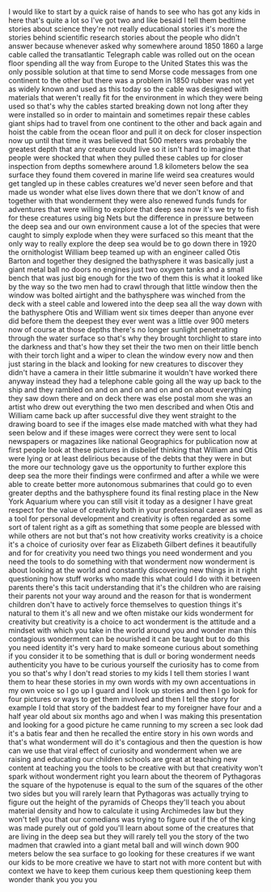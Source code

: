 
I would like to start by a quick raise
of hands to see who has got any kids in
here that&#39;s quite a lot so I&#39;ve got two
and like besaid I tell them bedtime
stories about science they&#39;re not really
educational stories it&#39;s more the
stories behind scientific research
stories about the people who didn&#39;t
answer because whenever asked why
somewhere around 1850 1860 a large cable
called the transatlantic Telegraph cable
was rolled out on the ocean floor
spending all the way from Europe to the
United States this was the only possible
solution at that time to send Morse code
messages from one continent to the other
but there was a problem in 1850 rubber
was not yet as widely known and used as
this today so the cable was designed
with materials that weren&#39;t really fit
for the environment in which they were
being used so that&#39;s why the cables
started breaking down not long after
they were installed so in order to
maintain and sometimes repair these
cables giant ships had to travel from
one continent to the other and back
again and hoist the cable from the ocean
floor and pull it on deck for closer
inspection now up until that time it was
believed that 500 meters was probably
the greatest depth that any creature
could live so it isn&#39;t hard to imagine
that people were shocked that when they
pulled these cables up for closer
inspection from depths somewhere around
1.8 kilometers below the sea surface
they found them covered in marine life
weird sea creatures would get tangled up
in these cables creatures we&#39;d never
seen before and that made us wonder what
else lives down there that we don&#39;t know
of and together with that wonderment
they were also renewed funds funds for
adventures that were willing to explore
that deep sea now it&#39;s
we try to fish for these creatures using
big Nets but the difference in pressure
between the deep sea and our own
environment cause a lot of the species
that were caught to simply explode when
they were surfaced so this meant that
the only way to really explore the deep
sea would be to go down there
in 1920 the ornithologist William beep
teamed up with an engineer called Otis
Barton and together they designed the
bathysphere it was basically just a
giant metal ball no doors no engines
just two oxygen tanks and a small bench
that was just big enough for the two of
them this is what it looked like by the
way so the two men had to crawl through
that little window then the window was
bolted airtight and the bathysphere was
winched from the deck with a steel cable
and lowered into the deep sea all the
way down with the bathysphere Otis and
William went six times deeper than
anyone ever did before them the deepest
they ever went was a little over 900
meters now of course at those depths
there&#39;s no longer sunlight penetrating
through the water surface so that&#39;s why
they brought torchlight to stare into
the darkness and that&#39;s how they set
their the two men on their little bench
with their torch light and a wiper to
clean the window every now and then just
staring in the black and looking for new
creatures to discover they didn&#39;t have a
camera in their little submarine it
wouldn&#39;t have worked there anyway
instead they had a telephone cable going
all the way up back to the ship and they
rambled on and on and on and on and on
about everything they saw down there and
on deck there was else postal mom she
was an artist who drew out everything
the two men described and when Otis and
William came back up
after successful dive they went straight
to the drawing board to see if the
images else made matched with what they
had seen below and if these images were
correct they were sent to local
newspapers or magazines like national
Geographics for publication now at first
people look at these pictures in
disbelief thinking that William and Otis
were lying or at least delirious because
of the debts that they were in but the
more our technology gave us the
opportunity to further explore this deep
sea the more their findings were
confirmed and after a while we were able
to create better more autonomous
submarines that could go to even greater
depths and the bathysphere found its
final resting place in the New York
Aquarium where you can still visit it
today as a designer I have great respect
for the value of creativity both in your
professional career as well as a tool
for personal development and creativity
is often regarded as some sort of talent
right as a gift as something that some
people are blessed with while others are
not but that&#39;s not how creativity works
creativity is a choice it&#39;s a choice of
curiosity over fear as Elizabeth Gilbert
defines it beautifully and for for
creativity you need two things you need
wonderment and you need the tools to do
something with that wonderment now
wonderment is about looking at the world
and constantly discovering new things in
it right questioning how stuff works who
made this what could I do with it
between parents there&#39;s this tacit
understanding that it&#39;s the children who
are raising their parents not your way
around and the reason for that is
wonderment children don&#39;t have to
actively force themselves to question
things it&#39;s natural to them it&#39;s all new
and we often mistake our kids wonderment
for creativity but creativity is a
choice to act wonderment is the attitude
and a mindset with which you take in the
world around you and wonder man this
contagious wonderment can be nourished
it can be taught but to do this you need
identity it&#39;s very hard to make someone
curious about something if you consider
it to be something that is dull or
boring wonderment needs authenticity you
have to be curious yourself the
curiosity has to come from you so that&#39;s
why I don&#39;t read stories to my kids I
tell them stories I want them to hear
these stories in my own words with my
own accentuations in my own voice so I
go up I guard and I look up stories and
then I go look for four pictures or ways
to get them involved and then I tell the
story for example I told that story of
the baddest fear to my foreigner have
four and a half year old about six
months ago and when I was making this
presentation and looking for a good
picture he came running to my screen a
sec look dad it&#39;s a batis fear and then
he recalled the entire story in his own
words and that&#39;s what wonderment will do
it&#39;s contagious and then the question is
how can we use that viral effect of
curiosity and wonderment when we are
raising and educating our children
schools are great at teaching new
content at teaching you the tools to be
creative with but that creativity won&#39;t
spark without wonderment right you learn
about the theorem of Pythagoras
the square of the hypotenuse is equal to
the sum of the squares of the other two
sides but you will rarely learn that
Pythagoras was actually trying to figure
out the height of the pyramids of Cheops
they&#39;ll teach you about material density
and how to calculate it using Archimedes
law but they won&#39;t tell you that our
comedians was trying to figure out if
the
of the king was made purely out of gold
you&#39;ll learn about some of the creatures
that are living in the deep sea but they
will rarely tell you the story of the
two madmen that crawled into a giant
metal ball and will winch down 900
meters below the sea surface to go
looking for these creatures if we want
our kids to be more creative we have to
start not with more content but with
context we have to keep them curious
keep them questioning keep them wonder
thank you
you
you
